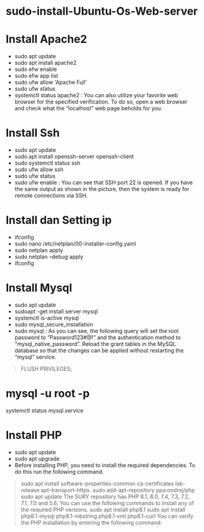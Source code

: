 # sudo-install-Ubuntu-Os-Web-server

# Install Apache2
- sudo apt update 
- sudo apt install apache2
- sudo efw enable
- sudo efw app list
- sudo ufw allow 'Apache Full'
- sudo ufw status
- systemctl status apache2
: You can also utilize your favorite web browser for the specified verification. To do so, open a web browser and check what the “localhost” web page beholds for you.

# Install Ssh
- sudo apt update
- sudo apt install openssh-server openssh-client
- sudo systemctl status ssh
- sudo ufw allow ssh
- sudo ufw status
- sudo ufw enable
: You can see that SSH port 22 is opened. If you have the same output as shown in the picture, then the system is ready for remote connections via SSH.

# Install dan Setting ip
- ifconfig
- sudo nano /etc/netplan/00-installer-config.yaml
- sudo netplan apply
- sudo netplan –debug apply
- ifconfig

# Install Mysql
- sudo apt update
- sudoapt -get install server mysql
- systemctl is-active mysql
- sudo mysql_secure_installation
- sudo mysql
: As you can see, the following query will set the root password to “Password123#@!” and the authentication method to “mysql_native_password”.
Reload the grant tables in the MySQL database so that the changes can be applied without restarting the “mysql” service.
> FLUSH PRIVILEGES;
# mysql -u root -p
systemctl status mysql.service

# Install PHP
- sudo apt update
- sudo apt upgrade 
- Before installing PHP, you need to install the required dependencies. To do this run the following command.
> sudo apt install software-properties-common ca-certificates lsb-release apt-transport-https.
> sudo add-apt-repository ppa:ondrej/php
> sudo apt update
The SURY repository has PHP 8.1, 8.0, 7.4, 7.3, 7.2, 7.1, 7.0 and 5.6. You can use the following commands to install any of the required PHP versions.
> sudo apt install php8.1
> sudo apt install php8.1-mysql php8.1-mbstring php8.1-xml php8.1-curl
You can verify the PHP installation by entering the following command:
